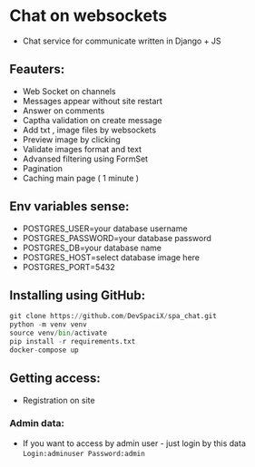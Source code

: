 # Chat on websockets
- Chat service for communicate written in Django + JS

## Feauters:
- Web Socket on channels
- Messages appear without site restart
- Answer on comments 
- Captha validation on create message
- Add txt , image files by websockets
- Preview image by clicking 
- Validate images format and text 
- Advansed filtering using FormSet
- Pagination
- Сaching main page ( 1 minute )

## Env variables sense: 
- POSTGRES_USER=your database username
- POSTGRES_PASSWORD=your database password
- POSTGRES_DB=your database name
- POSTGRES_HOST=select database image here
- POSTGRES_PORT=5432

## Installing using GitHub:
```python
git clone https://github.com/DevSpaciX/spa_chat.git
python -m venv venv
source venv/bin/activate
pip install -r requirements.txt
docker-compose up
```
## Getting access:
- Registration on site
### Admin data:
- If you want to access by admin user - just login by this data ```Login:adminuser Password:admin```
